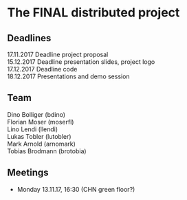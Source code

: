 # The FINAL distributed project

## Deadlines

17.11.2017 Deadline project proposal  
15.12.2017 Deadline presentation slides, project logo  
17.12.2017 Deadline code  
18.12.2017 Presentations and demo session

## Team

Dino Bolliger (bdino)  
Florian Moser (moserfl)  
Lino Lendi (llendi)  
Lukas Tobler (lutobler)  
Mark Arnold (arnomark)  
Tobias Brodmann (brotobia)

## Meetings

- Monday 13.11.17, 16:30 (CHN green floor?)
